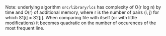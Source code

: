 Note: underlying algorithm `src/library/lcs` has complexity of O(r log n) by time and O(r) of additional memory, where r is the number of pairs (i, j) for which S1[i] = S2[j]. When comparing file with itself (or with little modifications) it becomes quadratic on the number of occurences of the most frequent line.
